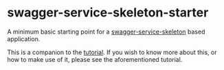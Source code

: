 # swagger-service-skeleton-starter
A minimum basic starting point for a [swagger-service-skeleton](https://github.com/steve-gray/swagger-service-skeleton) based application.

This is a companion to the [tutorial](https://github.com/fastbean-au/swagger-service-skeleton-tutorial). If you wish to know more about this, or how to make use of it, please see the aforementioned tutorial.
